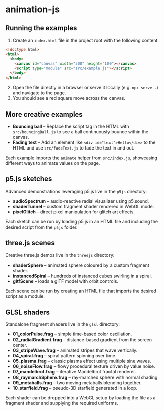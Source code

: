 # animation-js

## Running the examples

1. Create an `index.html` file in the project root with the following content:

```html
<!doctype html>
<html>
  <body>
    <canvas id="canvas" width="300" height="100"></canvas>
    <script type="module" src="src/example.js"></script>
  </body>
</html>
```

2. Open the file directly in a browser or serve it locally (e.g. `npx serve .`) and navigate to the page.
3. You should see a red square move across the canvas.

## More creative examples

- **Bouncing ball** – Replace the script tag in the HTML with `src/bouncingBall.js` to see a ball continuously bounce within the canvas.
- **Fading text** – Add an element like `<div id="text">Hello</div>` to the HTML and use `src/fadeText.js` to fade the text in and out.

Each example imports the `animate` helper from `src/index.js`, showcasing different ways to animate values on the page.

## p5.js sketches

Advanced demonstrations leveraging p5.js live in the `p5js` directory:

- **audioSpectrum** – audio-reactive radial visualizer using p5.sound.
- **shaderTunnel** – custom fragment shader rendered in WebGL mode.
- **pixelGlitch** – direct pixel manipulation for glitch art effects.

Each sketch can be run by loading p5.js in an HTML file and including the desired script from the `p5js` folder.

## three.js scenes

Creative three.js demos live in the `threejs` directory:

- **shaderSphere** – animated sphere coloured by a custom fragment shader.
- **instancedSpiral** – hundreds of instanced cubes swirling in a spiral.
- **gltfScene** – loads a glTF model with orbit controls.

Each scene can be run by creating an HTML file that imports the desired script as a module.

## GLSL shaders

Standalone fragment shaders live in the `glsl` directory:

- **01_colorPulse.frag** – simple time-based color oscillation.
- **02_radialGradient.frag** – distance-based gradient from the screen center.
- **03_stripeWave.frag** – animated stripes that wave vertically.
- **04_spiral.frag** – spiral pattern spinning over time.
- **05_plasma.frag** – classic plasma effect using multiple sine waves.
- **06_noiseFlow.frag** – flowy procedural texture driven by value noise.
- **07_mandelbrot.frag** – iterative Mandelbrot fractal renderer.
- **08_raymarchSphere.frag** – ray-marched sphere with normal shading.
- **09_metaballs.frag** – two moving metaballs blending together.
- **10_starfield.frag** – pseudo-3D starfield generated in a loop.

Each shader can be dropped into a WebGL setup by loading the file as a fragment shader and supplying the required uniforms.
